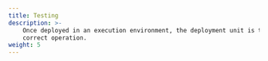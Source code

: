 ```yaml
---
title: Testing
description: >-
    Once deployed in an execution environment, the deployment unit is tested for 
    correct operation.
weight: 5
---
```

